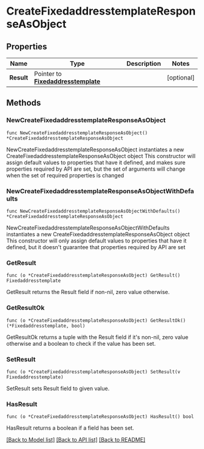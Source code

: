 # CreateFixedaddresstemplateResponseAsObject

## Properties

Name | Type | Description | Notes
------------ | ------------- | ------------- | -------------
**Result** | Pointer to [**Fixedaddresstemplate**](Fixedaddresstemplate.md) |  | [optional] 

## Methods

### NewCreateFixedaddresstemplateResponseAsObject

`func NewCreateFixedaddresstemplateResponseAsObject() *CreateFixedaddresstemplateResponseAsObject`

NewCreateFixedaddresstemplateResponseAsObject instantiates a new CreateFixedaddresstemplateResponseAsObject object
This constructor will assign default values to properties that have it defined,
and makes sure properties required by API are set, but the set of arguments
will change when the set of required properties is changed

### NewCreateFixedaddresstemplateResponseAsObjectWithDefaults

`func NewCreateFixedaddresstemplateResponseAsObjectWithDefaults() *CreateFixedaddresstemplateResponseAsObject`

NewCreateFixedaddresstemplateResponseAsObjectWithDefaults instantiates a new CreateFixedaddresstemplateResponseAsObject object
This constructor will only assign default values to properties that have it defined,
but it doesn't guarantee that properties required by API are set

### GetResult

`func (o *CreateFixedaddresstemplateResponseAsObject) GetResult() Fixedaddresstemplate`

GetResult returns the Result field if non-nil, zero value otherwise.

### GetResultOk

`func (o *CreateFixedaddresstemplateResponseAsObject) GetResultOk() (*Fixedaddresstemplate, bool)`

GetResultOk returns a tuple with the Result field if it's non-nil, zero value otherwise
and a boolean to check if the value has been set.

### SetResult

`func (o *CreateFixedaddresstemplateResponseAsObject) SetResult(v Fixedaddresstemplate)`

SetResult sets Result field to given value.

### HasResult

`func (o *CreateFixedaddresstemplateResponseAsObject) HasResult() bool`

HasResult returns a boolean if a field has been set.


[[Back to Model list]](../README.md#documentation-for-models) [[Back to API list]](../README.md#documentation-for-api-endpoints) [[Back to README]](../README.md)


